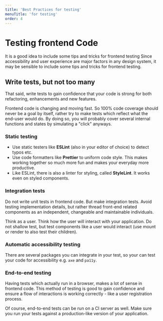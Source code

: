 ```yaml
---
title: 'Best Practices for testing'
menuTitle: 'for testing'
order: 4
---
```


# Testing frontend Code

It is a good idea to include some tips and tricks for frontend testing
Since accessibility and user experience are major factors in any design system, it may be sensible to include some tips and tricks for frontend testing.

## Write tests, but not too many

That said, write tests to gain confidence that your code is strong for both refactoring, enhancements and new features.

Frontend code is changing and moving fast. So 100% code coverage should never be a goal by itself, rather try to make tests which reflect what the end-user would do. By doing so, you will probably cover several internal functions and states by simulating a "click" anyways.

### Static testing

- Use static testers like **ESLint** (also in your editor of choice) to detect typos etc.
- Use code formatters like **Prettier** to uniform code style. This makes working together so much more fun and makes your everyday more productive.
- Like ESLint, there is also a linter for styling, called **StyleLint**. It works even on styled components.

### Integration tests

Do not write unit tests in frontend code. But make integration tests. Avoid testing implementation details, but rather thread front-end related components as an independent, changeable and maintainable individuals.

Think as a user. Think how the user will interact with your application. Do not shallow test, but test components like a user would interact (use mount or render to also test their children).

### Automatic accessibility testing

There are several packages you can integrate in your test, so your can test your code for accessibility e.g. `axe` and `pa11y`.

### End-to-end testing

Having tests which actually run in a browser, makes a lot of sense in frontend code. This method of testing is good to gain confidence and ensure a flow of interactions is working correctly - like a user registration process.

Of course, end-to-end tests can be run on a CI server as well. Make sure you run your tests against a production-like version of your application.
